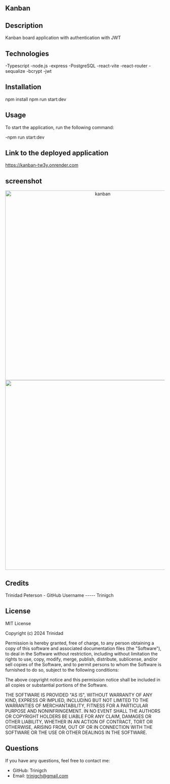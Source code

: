 ## Kanban

## Description

 Kanban board application with  authentication with JWT 

## Technologies

-Typescript
-node.js
-express
-PostgreSQL
-react-vite
-react-router
-sequalize
-bcrypt
-jwt

## Installation

npm install 
npm run start:dev

## Usage

To start the application, run the following command:

-npm run start:dev

## Link to the deployed application

https://kanban-tw3y.onrender.com



##  screenshot


<p align="center">
 <img src="./src/assets/kanbanApp.png" alt="kanban" width="600"/>
  <img src="./client/src/assets/kanbanApp.png"  width="600"/>
</p>

## Credits

Trinidad Peterson - GitHub Username ----- Trinigch


## License
MIT License

Copyright (c) 2024 Trinidad

Permission is hereby granted, free of charge, to any person obtaining a copy of this software and associated documentation files (the "Software"), to deal in the Software without restriction, including without limitation the rights to use, copy, modify, merge, publish, distribute, sublicense, and/or sell copies of the Software, and to permit persons to whom the Software is furnished to do so, subject to the following conditions:

The above copyright notice and this permission notice shall be included in all copies or substantial portions of the Software.

THE SOFTWARE IS PROVIDED "AS IS", WITHOUT WARRANTY OF ANY KIND, EXPRESS OR IMPLIED, INCLUDING BUT NOT LIMITED TO THE WARRANTIES OF MERCHANTABILITY, FITNESS FOR A PARTICULAR PURPOSE AND NONINFRINGEMENT. IN NO EVENT SHALL THE AUTHORS OR COPYRIGHT HOLDERS BE LIABLE FOR ANY CLAIM, DAMAGES OR OTHER LIABILITY, WHETHER IN AN ACTION OF CONTRACT, TORT OR OTHERWISE, ARISING FROM, OUT OF OR IN CONNECTION WITH THE SOFTWARE OR THE USE OR OTHER DEALINGS IN THE SOFTWARE.

## Questions
 If you have any questions, feel free to contact me:

 - GitHub: Trinigch
 - Email: trinigch@gmail.com